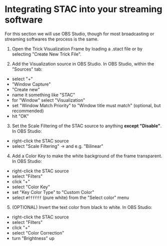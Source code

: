 # Integrating STAC into your streaming software

For this section we will use OBS Studio, though for most broadcasting or streaming softwares the process is the same.

1) Open the Trick Visualization Frame by loading a .stact file or by selecting "Create New Trick File".

2) Add the Visualization source in OBS Studio. In OBS Studio, within the "Sources" tab:
- select "+"
- "Window Capture"
- "Create new"
- name it something like "STAC"
- for "Window" select "Visualization"
- set "Window Match Priority" to "Window title must match" (optional, but recommended)
- hit "OK"

3) Set the Scale Filtering of the STAC source to anything **except "Disable"**. In OBS Studio:
- right-click the STAC source
- select "Scale Filtering" -> and e.g. "Bilinear"

4) Add a Color Key to make the white background of the frame transparent. In OBS Studio:
- right-click the STAC source
- select "Filters"
- click "+"
- select "Color Key"
- set "Key Color Type" to "Custom Color"
- select ```#ffffff``` (pure white) from the "Select color" menu

5) (OPTIONAL) Invert the text color from black to white. In OBS Studio:
- right-click the STAC source
- select "Filters"
- click "+"
- select "Color Correction"
- turn "Brightness" up
